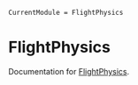 ```@meta
CurrentModule = FlightPhysics
```

# FlightPhysics

Documentation for [FlightPhysics](https://github.com/CFBaptista/FlightPhysics.jl).

```@index
```
